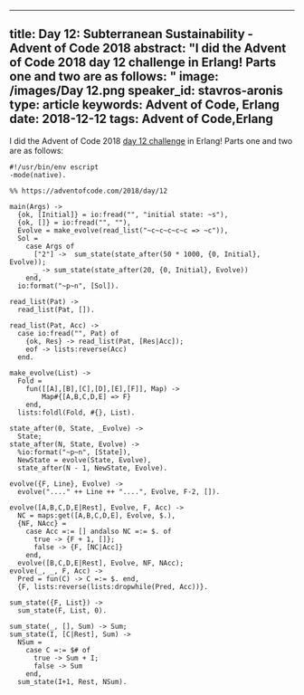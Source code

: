 
---
title: Day 12: Subterranean Sustainability - Advent of Code 2018
abstract: "I did the Advent of Code 2018 day 12 challenge in Erlang! Parts one and two are as follows:
"
image: /images/Day 12.png
speaker_id: stavros-aronis
type: article
keywords: Advent of Code, Erlang
date: 2018-12-12
tags: Advent of Code,Erlang
---
I did the Advent of Code 2018&nbsp;<a href="https://adventofcode.com/2018/day/12">day 12 challenge</a>&nbsp;in Erlang! Parts one and two are as follows:

<pre>
<code class="language-erlang">#!/usr/bin/env escript
-mode(native).

%% https://adventofcode.com/2018/day/12

main(Args) -&gt;
  {ok, [Initial]} = io:fread("", "initial state: ~s"),
  {ok, []} = io:fread("", ""),
  Evolve = make_evolve(read_list("~c~c~c~c~c =&gt; ~c")),
  Sol =
    case Args of
      ["2"] -&gt;  sum_state(state_after(50 * 1000, {0, Initial}, Evolve));
      _ -&gt; sum_state(state_after(20, {0, Initial}, Evolve))
    end,
  io:format("~p~n", [Sol]).

read_list(Pat) -&gt;
  read_list(Pat, []).

read_list(Pat, Acc) -&gt;
  case io:fread("", Pat) of
    {ok, Res} -&gt; read_list(Pat, [Res|Acc]);
    eof -&gt; lists:reverse(Acc)
  end.

make_evolve(List) -&gt;
  Fold =
    fun([[A],[B],[C],[D],[E],[F]], Map) -&gt;
        Map#{[A,B,C,D,E] =&gt; F}
    end,
  lists:foldl(Fold, #{}, List).

state_after(0, State, _Evolve) -&gt;
  State;
state_after(N, State, Evolve) -&gt;
  %io:format("~p~n", [State]),
  NewState = evolve(State, Evolve),
  state_after(N - 1, NewState, Evolve).

evolve({F, Line}, Evolve) -&gt;
  evolve("...." ++ Line ++ "....", Evolve, F-2, []).

evolve([A,B,C,D,E|Rest], Evolve, F, Acc) -&gt;
  NC = maps:get([A,B,C,D,E], Evolve, $.),
  {NF, NAcc} =
    case Acc =:= [] andalso NC =:= $. of
      true -&gt; {F + 1, []};
      false -&gt; {F, [NC|Acc]}
    end,
  evolve([B,C,D,E|Rest], Evolve, NF, NAcc);
evolve(_, _, F, Acc) -&gt;
  Pred = fun(C) -&gt; C =:= $. end,
  {F, lists:reverse(lists:dropwhile(Pred, Acc))}.

sum_state({F, List}) -&gt;
  sum_state(F, List, 0).

sum_state(_, [], Sum) -&gt; Sum;
sum_state(I, [C|Rest], Sum) -&gt;
  NSum =
    case C =:= $# of
      true -&gt; Sum + I;
      false -&gt; Sum
    end,
  sum_state(I+1, Rest, NSum).
 </code></pre>

&nbsp;
